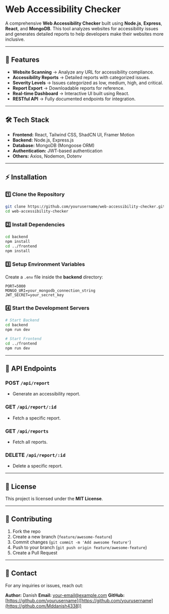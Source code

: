 # Web Accessibility Checker

A comprehensive **Web Accessibility Checker** built using **Node.js**, **Express**, **React**, and **MongoDB**. This tool analyzes websites for accessibility issues and generates detailed reports to help developers make their websites more inclusive.

---

## 🚀 Features

* **Website Scanning** → Analyze any URL for accessibility compliance.
* **Accessibility Reports** → Detailed reports with categorized issues.
* **Severity Levels** → Issues categorized as low, medium, high, and critical.
* **Report Export** → Downloadable reports for reference.
* **Real-time Dashboard** → Interactive UI built using React.
* **RESTful API** → Fully documented endpoints for integration.

---

## 🛠️ Tech Stack

* **Frontend:** React, Tailwind CSS, ShadCN UI, Framer Motion
* **Backend:** Node.js, Express.js
* **Database:** MongoDB (Mongoose ORM)
* **Authentication:** JWT-based authentication
* **Others:** Axios, Nodemon, Dotenv

---

## ⚡ Installation

### 1️⃣ Clone the Repository

```bash
git clone https://github.com/yourusername/web-accessibility-checker.git
cd web-accessibility-checker
```

### 2️⃣ Install Dependencies

```bash
cd backend
npm install
cd ../frontend
npm install
```

### 3️⃣ Setup Environment Variables

Create a `.env` file inside the **backend** directory:

```env
PORT=5000
MONGO_URI=your_mongodb_connection_string
JWT_SECRET=your_secret_key
```

### 4️⃣ Start the Development Servers

```bash
# Start Backend
cd backend
npm run dev

# Start Frontend
cd ../frontend
npm run dev
```

---

## 📡 API Endpoints

### **POST** `/api/report`

* Generate an accessibility report.

### **GET** `/api/report/:id`

* Fetch a specific report.

### **GET** `/api/reports`

* Fetch all reports.

### **DELETE** `/api/report/:id`

* Delete a specific report.

---

## 📄 License

This project is licensed under the **MIT License**.

---

## 🤝 Contributing

1. Fork the repo
2. Create a new branch (`feature/awesome-feature`)
3. Commit changes (`git commit -m 'Add awesome feature'`)
4. Push to your branch (`git push origin feature/awesome-feature`)
5. Create a Pull Request

---

## 📧 Contact

For any inquiries or issues, reach out:

**Author:** Danish
**Email:** [your-email@example.com](mailto:danish786.aps@gmail.com)
**GitHub:** [https://github.com/yourusername]([https://github.com/yourusername](https://github.com/Mddanish4338))
